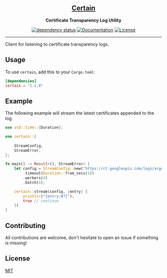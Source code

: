 <div align="center">

<b><a href="https://crates.io/crates/certain"><h2>Certain</h2></a></b>

__Certificate Transparency Log Utility__

[![dependency status](https://deps.rs/crate/certain/1.1.0/status.svg)](https://deps.rs/crate/certain/1.1.0)
[![Documentation](https://docs.rs/certain/badge.svg)](https://docs.rs/certain)
[![License](https://img.shields.io/crates/l/certain.svg)](https://choosealicense.com/licenses/mit/)

</div>

---

Client for listening to certificate transparency logs.

## Usage
To use `certain`, add this to your `Cargo.toml`:

```toml
[dependencies]
certain = "1.1.0"
```

## Example
The following example will stream the latest certificates appended to the log.

```rust
use std::time::{Duration};

use certain::{
    
    StreamConfig,
    StreamError, 
};

fn main() -> Result<(), StreamError> {
    let config = StreamConfig::new("https://ct.googleapis.com/logs/argon2022/")
        .timeout(Duration::from_secs(1))
        .workers(4)
        .batch(1);

    certain::stream(config, |entry| {
        println!("{entry:#?}");
        true // continue
    })
}
```

## Contributing
All contributions are welcome, don't hesitate to open an issue if something is missing!

## License
[MIT](https://choosealicense.com/licenses/mit/)